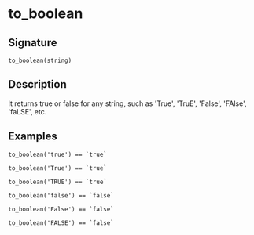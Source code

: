 # to_boolean

## Signature

`to_boolean(string)`

## Description

It returns true or false for any string, such as 'True', 'TruE', 'False', 'FAlse', 'faLSE', etc.

## Examples

```
to_boolean('true') == `true`
```

```
to_boolean('True') == `true`
```

```
to_boolean('TRUE') == `true`
```

```
to_boolean('false') == `false`
```

```
to_boolean('False') == `false`
```

```
to_boolean('FALSE') == `false`
```
